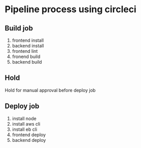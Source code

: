 # Pipeline process using circleci

## Build job
1. frontend install
2. backend install
3. frontend lint
4. fronend build
5. backend build

## Hold
  Hold for manual approval before deploy job

## Deploy job
1. install node
2. install aws cli
3. install eb cli
4. frontend deploy
5. backend deploy